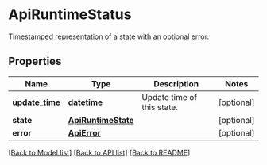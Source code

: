 # ApiRuntimeStatus

Timestamped representation of a state with an optional error.
## Properties
Name | Type | Description | Notes
------------ | ------------- | ------------- | -------------
**update_time** | **datetime** | Update time of this state. | [optional] 
**state** | [**ApiRuntimeState**](ApiRuntimeState.md) |  | [optional] 
**error** | [**ApiError**](ApiError.md) |  | [optional] 

[[Back to Model list]](../README.md#documentation-for-models) [[Back to API list]](../README.md#documentation-for-api-endpoints) [[Back to README]](../README.md)


